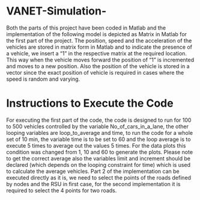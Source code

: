 # VANET-Simulation-

Both the parts of this project have been coded in Matlab and the implementation of the following model is depicted as Matrix in Matlab for the first part of the project. The position, speed and the acceleration of the vehicles are stored in matrix form in Matlab and to indicate the presence of a vehicle, we insert a “1” in the respective matrix at the required location. This way when the vehicle moves forward the position of “1” is incremented and moves to a new position. Also the position of the vehicle is stored in a vector since the exact position of vehicle is required in cases where the speed is random and varying.

# Instructions to Execute the Code
For executing the first part of the code, the code is designed to run for 100 to 500 vehicles controlled by the variable No_of_cars_in_a_lane, the other looping variables are loop_to_average and time, to run the code for a whole set of 10 min, the variable time is to be set to 60 and the loop average is to execute 5 times to average out the values 5 times.
For the data plots this condition was changed from 1, 10 and 60 to generate the plots.
Please note to get the correct average also the variables limit and increment should be declared (which depends on the looping constraint for time) which is used to calculate the average vehicles.
Part 2 of the implementation can be executed directly as it is, we need to select the points of the roads defined by nodes and the RSU in first case, for the second implementation it is required to select the 4 points for two roads.
